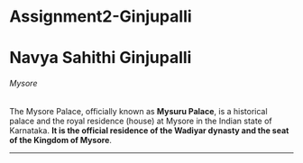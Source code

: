 # Assignment2-Ginjupalli
# Navya Sahithi Ginjupalli
###### Mysore 

The Mysore Palace, officially known as **Mysuru Palace**, is a historical palace and the royal residence (house) at Mysore in the Indian state of Karnataka. **It is the official residence of the Wadiyar dynasty and the seat of the Kingdom of Mysore**.

***